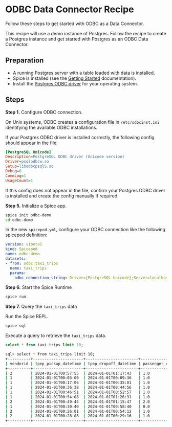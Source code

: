 # ODBC Data Connector Recipe

Follow these steps to get started with ODBC as a Data Connector.

This recipe will use a demo instance of Postgres. Follow the recipe to create a Postgres instance and get started with Postgres as an ODBC Data Connector.

## Preparation

- A running Postgres server with a table loaded with data is installed.
- Spice is installed (see the [Getting Started](https://docs.spiceai.org/getting-started) documentation).
- Install the [Postgres ODBC driver](https://odbc.postgresql.org/) for your operating system.

## Steps

**Step 1.** Configure ODBC connection.

On Unix systems, ODBC creates a configuration file in `/etc/odbcinst.ini` identifying the available ODBC installations.

If your Postgres ODBC driver is installed correctly, the following config should appear in the file:

```ini
[PostgreSQL Unicode]
Description=PostgreSQL ODBC driver (Unicode version)
Driver=psqlodbcw.so
Setup=libodbcpsqlS.so
Debug=0
CommLog=1
UsageCount=1
```

If this config does not appear in the file, confirm your Postgres ODBC driver is installed and create the config manually if required.

**Step 5.** Initialize a Spice app.

```bash
spice init odbc-demo
cd odbc-demo
```

In the new `spicepod.yml`, configure your ODBC connection like the following spicepod definition:

```yaml
version: v1beta1
kind: Spicepod
name: odbc-demo
datasets:
- from: odbc:taxi_trips
  name: taxi_trips
  params:
    odbc_connection_string: Driver={PostgreSQL Unicode};Server=localhost;Port=5432;Database=spice_demo;Uid=postgres
```

**Step 6.** Start the Spice Runtime

```bash
spice run
```

**Step 7.** Query the `taxi_trips` data

Run the Spice REPL.

```bash
spice sql
```

Execute a query to retrieve the `taxi_trips` data.

```sql
select * from taxi_trips limit 10;
```

```bash
sql> select * from taxi_trips limit 10;
+----------+----------------------+-----------------------+-----------------+---------------+------------+--------------------+--------------+--------------+--------------+-------------+-------+---------+------------+--------------+-----------------------+--------------+----------------------+-------------+
| vendorid | tpep_pickup_datetime | tpep_dropoff_datetime | passenger_count | trip_distance | ratecodeid | store_and_fwd_flag | pulocationid | dolocationid | payment_type | fare_amount | extra | mta_tax | tip_amount | tolls_amount | improvement_surcharge | total_amount | congestion_surcharge | airport_fee |
+----------+----------------------+-----------------------+-----------------+---------------+------------+--------------------+--------------+--------------+--------------+-------------+-------+---------+------------+--------------+-----------------------+--------------+----------------------+-------------+
| 2        | 2024-01-01T00:57:55  | 2024-01-01T01:17:43   | 1.0             | 1.72          | 1.0        | N                  | 186          | 79           | 2            | 17.7        | 1.0   | 0.5     | 0.0        | 0.0          | 1.0                   | 22.7         | 2.5                  | 0.0         |
| 1        | 2024-01-01T00:03:00  | 2024-01-01T00:09:36   | 1.0             | 1.8           | 1.0        | N                  | 140          | 236          | 1            | 10.0        | 3.5   | 0.5     | 3.75       | 0.0          | 1.0                   | 18.75        | 2.5                  | 0.0         |
| 1        | 2024-01-01T00:17:06  | 2024-01-01T00:35:01   | 1.0             | 4.7           | 1.0        | N                  | 236          | 79           | 1            | 23.3        | 3.5   | 0.5     | 3.0        | 0.0          | 1.0                   | 31.3         | 2.5                  | 0.0         |
| 1        | 2024-01-01T00:36:38  | 2024-01-01T00:44:56   | 1.0             | 1.4           | 1.0        | N                  | 79           | 211          | 1            | 10.0        | 3.5   | 0.5     | 2.0        | 0.0          | 1.0                   | 17.0         | 2.5                  | 0.0         |
| 1        | 2024-01-01T00:46:51  | 2024-01-01T00:52:57   | 1.0             | 0.8           | 1.0        | N                  | 211          | 148          | 1            | 7.9         | 3.5   | 0.5     | 3.2        | 0.0          | 1.0                   | 16.1         | 2.5                  | 0.0         |
| 1        | 2024-01-01T00:54:08  | 2024-01-01T01:26:31   | 1.0             | 4.7           | 1.0        | N                  | 148          | 141          | 1            | 29.6        | 3.5   | 0.5     | 6.9        | 0.0          | 1.0                   | 41.5         | 2.5                  | 0.0         |
| 2        | 2024-01-01T00:49:44  | 2024-01-01T01:15:47   | 2.0             | 10.82         | 1.0        | N                  | 138          | 181          | 1            | 45.7        | 6.0   | 0.5     | 10.0       | 0.0          | 1.0                   | 64.95        | 0.0                  | 1.75        |
| 1        | 2024-01-01T00:30:40  | 2024-01-01T00:58:40   | 0.0             | 3.0           | 1.0        | N                  | 246          | 231          | 2            | 25.4        | 3.5   | 0.5     | 0.0        | 0.0          | 1.0                   | 30.4         | 2.5                  | 0.0         |
| 2        | 2024-01-01T00:26:01  | 2024-01-01T00:54:12   | 1.0             | 5.44          | 1.0        | N                  | 161          | 261          | 2            | 31.0        | 1.0   | 0.5     | 0.0        | 0.0          | 1.0                   | 36.0         | 2.5                  | 0.0         |
| 2        | 2024-01-01T00:28:08  | 2024-01-01T00:29:16   | 1.0             | 0.04          | 1.0        | N                  | 113          | 113          | 2            | 3.0         | 1.0   | 0.5     | 0.0        | 0.0          | 1.0                   | 8.0          | 2.5                  | 0.0         |
+----------+----------------------+-----------------------+-----------------+---------------+------------+--------------------+--------------+--------------+--------------+-------------+-------+---------+------------+--------------+-----------------------+--------------+----------------------+-------------+
```
